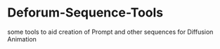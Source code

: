 # Deforum-Sequence-Tools
some tools to aid creation of Prompt and other sequences for Diffusion Animation
